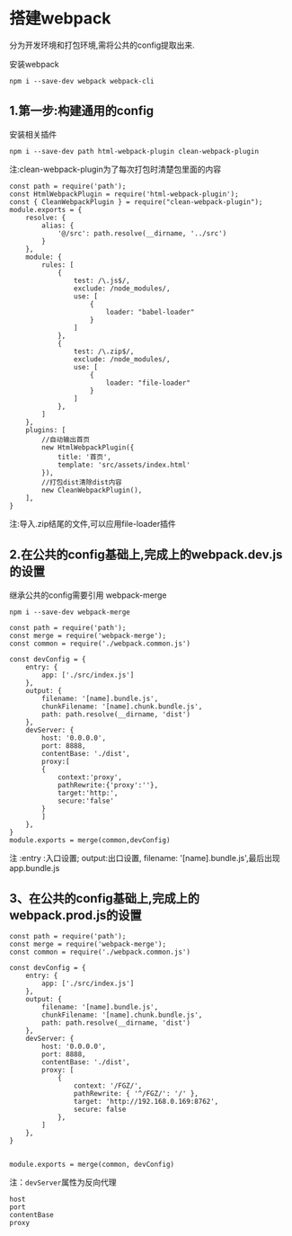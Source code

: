 # 搭建webpack

分为开发环境和打包环境,需将公共的config提取出来.

安装webpack

```
npm i --save-dev webpack webpack-cli
```

## 1.第一步:构建通用的config

安装相关插件
    
```
npm i --save-dev path html-webpack-plugin clean-webpack-plugin
```
注:clean-webpack-plugin为了每次打包时清楚包里面的内容
```
const path = require('path'); 
const HtmlWebpackPlugin = require('html-webpack-plugin');
const { CleanWebpackPlugin } = require("clean-webpack-plugin");
module.exports = {
    resolve: {
        alias: {
            '@/src': path.resolve(__dirname, '../src')
        }
    },
    module: {
        rules: [
            {
                test: /\.js$/,
                exclude: /node_modules/,
                use: [
                    {
                        loader: "babel-loader"
                    }
                ]
            },
            {
                test: /\.zip$/,
                exclude: /node_modules/,
                use: [
                    {
                        loader: "file-loader"
                    }
                ]
            },
        ]
    },
    plugins: [
        //自动输出首页
        new HtmlWebpackPlugin({
            title: '首页',
            template: 'src/assets/index.html'
        }),
        //打包dist清除dist内容
        new CleanWebpackPlugin(), 
    ],
}
```
  
 注:导入.zip结尾的文件,可以应用file-loader插件
 
 
## 2.在公共的config基础上,完成上的webpack.dev.js的设置

继承公共的config需要引用 webpack-merge

```
npm i --save-dev webpack-merge
```
```
const path = require('path');
const merge = require('webpack-merge');
const common = require('./webpack.common.js')

const devConfig = {
    entry: {
        app: ['./src/index.js']
    },
    output: {
        filename: '[name].bundle.js',
        chunkFilename: '[name].chunk.bundle.js',
        path: path.resolve(__dirname, 'dist')
    },
    devServer: {
        host: '0.0.0.0',
        port: 8888,
        contentBase: './dist',
        proxy:[
        {
            context:'proxy',
            pathRewrite:{'proxy':''},
            target:'http:',
            secure:'false'
        }
        ]
    },
}
module.exports = merge(common,devConfig)

```

注 :entry :入口设置;
    output:出口设置,
    filename: '[name].bundle.js',最后出现app.bundle.js

## 3、在公共的config基础上,完成上的webpack.prod.js的设置

```
const path = require('path');
const merge = require('webpack-merge');
const common = require('./webpack.common.js')

const devConfig = {
    entry: {
        app: ['./src/index.js']
    },
    output: {
        filename: '[name].bundle.js',
        chunkFilename: '[name].chunk.bundle.js',
        path: path.resolve(__dirname, 'dist')
    },
    devServer: {
        host: '0.0.0.0',
        port: 8888,
        contentBase: './dist',
        proxy: [
            {
                context: '/FGZ/',
                pathRewrite: { '^/FGZ/': '/' },
                target: 'http://192.168.0.169:8762',
                secure: false
            },
        ]
    },
}


module.exports = merge(common, devConfig)

```

注：`devServer`属性为反向代理

```
host
port
contentBase
proxy
```
